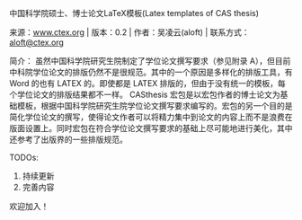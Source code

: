 中国科学院硕士、博士论文LaTeX模板(Latex templates of CAS thesis)

来源：www.ctex.org | 版本：0.2 | 作者：吴凌云(aloft) | 联系方式：aloft@ctex.org

简介：
虽然中国科学院研究生院制定了学位论文撰写要求（参见附录 A），但目前中科院学位论文的排版仍然不是很规范。其中的一个原因是多样化的排版工具，有 Word 的也有 LATEX 的。即使都是 LATEX 排版的，但由于没有统一的模板，每个学位论文的排版结果都不一样。 CASthesis 宏包是以宏包作者的博士论文为基础模板，根据中国科学院研究生院学位论文撰写要求编写的。宏包的另一个目的是简化学位论文的撰写，使得论文作者可以将精力集中到论文的内容上而不是浪费在版面设置上。同时宏包在符合学位论文撰写要求的基础上尽可能地进行美化，其中还参考了出版界的一些排版规范。


TODOs:
1. 持续更新
2. 完善内容

欢迎加入！